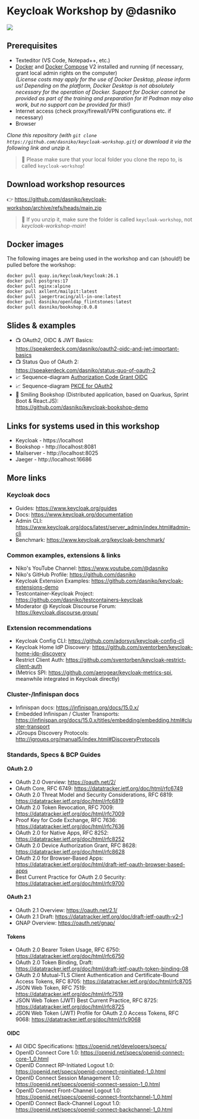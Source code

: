 # Keycloak Workshop by @dasniko

![](https://img.shields.io/badge/Keycloak-26.1-blue)

## Prerequisites

* Texteditor (VS Code, Notepad++, etc.)
* [Docker](https://www.docker.com/) and [Docker Compose](https://docs.docker.com/compose/) V2 installed and running (if necessary, grant local admin rights on the computer)  
  _(License costs may apply for the use of Docker Desktop, please inform us! Depending on the platform, Docker Desktop is not absolutely necessary for the operation of Docker. Support for Docker cannot be provided as part of the training and preparation for it! Podman may also work, but no support can be provided for this!)_
* Internet access (check proxy/firewall/VPN configurations etc. if necessary)
* Browser

_Clone this repository (with `git clone https://github.com/dasniko/keycloak-workshop.git`) or download it via the following link and unzip it._  

> 🚨 Please make sure that your local folder you clone the repo to, is called `keycloak-workshop`!

## Download workshop resources

👉 https://github.com/dasniko/keycloak-workshop/archive/refs/heads/main.zip

> 🚨 If you unzip it, make sure the folder is called `keycloak-workshop`, not _keycloak-workshop-main_!

## Docker images

The following images are being used in the workshop and can (should!) be pulled before the workshop:

```
docker pull quay.io/keycloak/keycloak:26.1
docker pull postgres:17
docker pull nginx:alpine
docker pull axllent/mailpit:latest
docker pull jaegertracing/all-in-one:latest
docker pull dasniko/openldap_flintstones:latest
docker pull dasniko/bookshop:0.0.8
```

## Slides & examples

* 📺 OAuth2, OIDC & JWT Basics:  
  https://speakerdeck.com/dasniko/oauth2-oidc-and-jwt-important-basics
* 📺 Status Quo of OAuth 2:  
  https://speakerdeck.com/dasniko/status-quo-of-oauth-2
* 📈 Sequence-diagram [Authorization Code Grant OIDC](Seq_Authorization_Code_Grant_OIDC.pdf)
* 📈 Sequence-diagram [PKCE for OAuth2](Seq_PKCE_for_OAuth2.pdf)
* 📖 Smiling Bookshop (Distributed application, based on Quarkus, Sprint Boot & React.JS):  
https://github.com/dasniko/keycloak-bookshop-demo

## Links for systems used in this workshop

* Keycloak - https://localhost
* Bookshop - http://localhost:8081
* Mailserver - http://localhost:8025
* Jaeger - http://localhost:16686

## More links

### Keycloak docs

* Guides: https://www.keycloak.org/guides
* Docs: https://www.keycloak.org/documentation
* Admin CLI: https://www.keycloak.org/docs/latest/server_admin/index.html#admin-cli
* Benchmark: https://www.keycloak.org/keycloak-benchmark/

### Common examples, extensions & links

* Niko's YouTube Channel:
https://www.youtube.com/@dasniko
* Niko's GitHub Profile:
https://github.com/dasniko
* Keycloak Extension Examples:
https://github.com/dasniko/keycloak-extensions-demo
* Testcontainer-Keycloak Project:
https://github.com/dasniko/testcontainers-keycloak
* Moderator @ Keycloak Discourse Forum:
https://keycloak.discourse.group/

### Extension recommendations

* Keycloak Config CLI: https://github.com/adorsys/keycloak-config-cli
* Keycloak Home IdP Discovery: https://github.com/sventorben/keycloak-home-idp-discovery
* Restrict Client Auth: https://github.com/sventorben/keycloak-restrict-client-auth
* (Metrics SPI: https://github.com/aerogear/keycloak-metrics-spi, meanwhile integrated in Keycloak directly)

### Cluster-/Infinispan docs

* Infinispan docs: https://infinispan.org/docs/15.0.x/
* Embedded Infinispan / Cluster Transports: https://infinispan.org/docs/15.0.x/titles/embedding/embedding.html#cluster-transport
* JGroups Discovery Protocols: http://jgroups.org/manual5/index.html#DiscoveryProtocols

### Standards, Specs & BCP Guides

#### OAuth 2.0

* OAuth 2.0 Overview: https://oauth.net/2/
* OAuth Core, RFC 6749: https://datatracker.ietf.org/doc/html/rfc6749
* OAuth 2.0 Threat Model and Security Considerations, RFC 6819: https://datatracker.ietf.org/doc/html/rfc6819
* OAuth 2.0 Token Revocation, RFC 7009: https://datatracker.ietf.org/doc/html/rfc7009
* Proof Key for Code Exchange, RFC 7636: https://datatracker.ietf.org/doc/html/rfc7636
* OAuth 2.0 for Native Apps, RFC 8252: https://datatracker.ietf.org/doc/html/rfc8252
* OAuth 2.0 Device Authorization Grant, RFC 8628: https://datatracker.ietf.org/doc/html/rfc8628
* OAuth 2.0 for Browser-Based Apps: https://datatracker.ietf.org/doc/html/draft-ietf-oauth-browser-based-apps
* Best Current Practice for OAuth 2.0 Security: https://datatracker.ietf.org/doc/html/rfc9700

#### OAuth 2.1

* OAuth 2.1 Overview: https://oauth.net/2.1/
* OAuth 2.1 Draft: https://datatracker.ietf.org/doc/draft-ietf-oauth-v2-1
* GNAP Overview: https://oauth.net/gnap/

#### Tokens

* OAuth 2.0 Bearer Token Usage, RFC 6750: https://datatracker.ietf.org/doc/html/rfc6750
* OAuth 2.0 Token Binding, Draft: https://datatracker.ietf.org/doc/html/draft-ietf-oauth-token-binding-08
* OAuth 2.0 Mutual-TLS Client Authentication and Certificate-Bound Access Tokens, RFC 8705: https://datatracker.ietf.org/doc/html/rfc8705
* JSON Web Token, RFC 7519: https://datatracker.ietf.org/doc/html/rfc7519
* JSON Web Token (JWT) Best Current Practice, RFC 8725: https://datatracker.ietf.org/doc/html/rfc8725
* JSON Web Token (JWT) Profile for OAuth 2.0 Access Tokens, RFC 9068: https://datatracker.ietf.org/doc/html/rfc9068

#### OIDC

* All OIDC Specifications: https://openid.net/developers/specs/
* OpenID Connect Core 1.0: https://openid.net/specs/openid-connect-core-1_0.html
* OpenID Connect RP-Initiated Logout 1.0: https://openid.net/specs/openid-connect-rpinitiated-1_0.html
* OpenID Connect Session Management 1.0: https://openid.net/specs/openid-connect-session-1_0.html
* OpenID Connect Front-Channel Logout 1.0: https://openid.net/specs/openid-connect-frontchannel-1_0.html
* OpenID Connect Back-Channel Logout 1.0: https://openid.net/specs/openid-connect-backchannel-1_0.html
